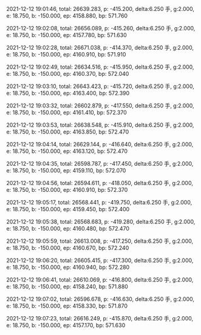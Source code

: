 2021-12-12 19:01:46, total: 26639.283, p: -415.200, delta:6.250 手, g:2.000, e: 18.750, b: -150.000, ep: 4158.880, bp: 571.760

2021-12-12 19:02:08, total: 26656.089, p: -415.260, delta:6.250 手, g:2.000, e: 18.750, b: -150.000, ep: 4157.780, bp: 571.630

2021-12-12 19:02:28, total: 26671.038, p: -414.370, delta:6.250 手, g:2.000, e: 18.750, b: -150.000, ep: 4160.910, bp: 571.910

2021-12-12 19:02:49, total: 26634.516, p: -415.950, delta:6.250 手, g:2.000, e: 18.750, b: -150.000, ep: 4160.370, bp: 572.040

2021-12-12 19:03:10, total: 26643.423, p: -415.720, delta:6.250 手, g:2.000, e: 18.750, b: -150.000, ep: 4163.400, bp: 572.390

2021-12-12 19:03:32, total: 26602.879, p: -417.550, delta:6.250 手, g:2.000, e: 18.750, b: -150.000, ep: 4161.410, bp: 572.370

2021-12-12 19:03:53, total: 26638.548, p: -415.910, delta:6.250 手, g:2.000, e: 18.750, b: -150.000, ep: 4163.850, bp: 572.470

2021-12-12 19:04:14, total: 26629.144, p: -416.640, delta:6.250 手, g:2.000, e: 18.750, b: -150.000, ep: 4163.120, bp: 572.470

2021-12-12 19:04:35, total: 26598.787, p: -417.450, delta:6.250 手, g:2.000, e: 18.750, b: -150.000, ep: 4159.110, bp: 572.070

2021-12-12 19:04:56, total: 26594.611, p: -418.050, delta:6.250 手, g:2.000, e: 18.750, b: -150.000, ep: 4160.910, bp: 572.370

2021-12-12 19:05:17, total: 26568.441, p: -419.750, delta:6.250 手, g:2.000, e: 18.750, b: -150.000, ep: 4159.450, bp: 572.400

2021-12-12 19:05:38, total: 26568.683, p: -419.280, delta:6.250 手, g:2.000, e: 18.750, b: -150.000, ep: 4160.480, bp: 572.470

2021-12-12 19:05:59, total: 26613.008, p: -417.250, delta:6.250 手, g:2.000, e: 18.750, b: -150.000, ep: 4160.670, bp: 572.240

2021-12-12 19:06:20, total: 26605.415, p: -417.300, delta:6.250 手, g:2.000, e: 18.750, b: -150.000, ep: 4160.940, bp: 572.280

2021-12-12 19:06:41, total: 26610.069, p: -416.800, delta:6.250 手, g:2.000, e: 18.750, b: -150.000, ep: 4158.240, bp: 571.880

2021-12-12 19:07:02, total: 26596.678, p: -416.630, delta:6.250 手, g:2.000, e: 18.750, b: -150.000, ep: 4158.330, bp: 571.870

2021-12-12 19:07:23, total: 26616.249, p: -415.870, delta:6.250 手, g:2.000, e: 18.750, b: -150.000, ep: 4157.170, bp: 571.630